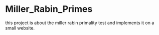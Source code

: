 # Miller_Rabin_Primes
this project is about the miller rabin primality test and implements it on a small website.
